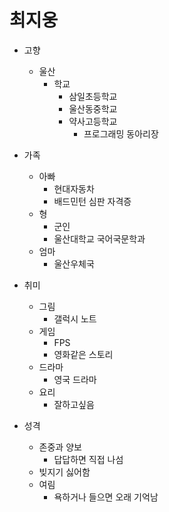
# 최지웅 

* 고향
  * 울산 
    * 학교
      * 삼일초등학교
      * 울산동중학교
      * 약사고등학교
        * 프로그래밍 동아리장

* 가족
  * 아빠
    * 현대자동차
    * 배드민턴 심판 자격증
  * 형
    * 군인
    * 울산대학교 국어국문학과
  * 엄마
    * 울산우체국

* 취미
  * 그림
    * 갤럭시 노트
  * 게임  
    * FPS
    * 영화같은 스토리
  * 드라마
    * 영국 드라마
  * 요리
    * 잘하고싶음
   
* 성격
  * 존중과 양보
    * 답답하면 직접 나섬
  * 빚지기 싫어함
  * 여림
    * 욕하거나 들으면 오래 기억남

